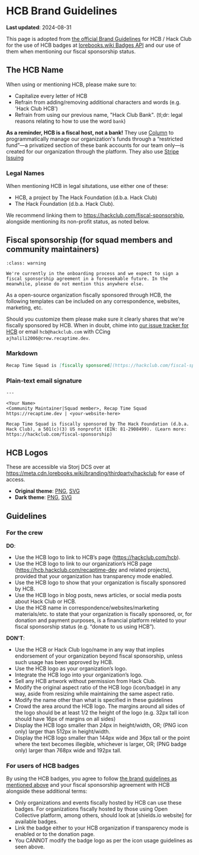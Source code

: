 # HCB Brand Guidelines

__**Last updated**__: 2024-08-31

This page is adopted from [the official Brand Guidelines](https://hcb.hackclub.com/branding) for
HCB / Hack Club for the use of HCB badges at [lorebooks.wiki Badges API] and our use of them
when mentioning our fiscal sponsorship status.

[lorebooks.wiki Badges API]: https://badges.api.lorebooks.wiki/docs

## The HCB Name

When using or mentioning HCB, please make sure to:

* Capitalize every letter of HCB
* Refrain from adding/removing additional characters and words (e.g. 'Hack Club HCB')
* Refrain from using our previous name, "Hack Club Bank". (tl;dr: legal reasons relating to how to use the word `bank`)

**As a reminder, HCB is a fiscal host, not a bank!** They use [Column] to programmatically manage our organization's funds through a “restricted fund”—a privatized section of these bank accounts for our team only—is created for our organization through the platform. They also use [Stripe Issuing](https://stripe.com)

### Legal Names

When mentioning HCB in legal situtations, use either one of these:

* HCB, a project by The Hack Foundation (d.b.a. Hack Club)
* The Hack Foundation (d.b.a. Hack Club).

We recommend linking them to <https://hackclub.com/fiscal-sponsorship>, alongside mentioning its non-profit status, as noted below.

## Fiscal sponsorship (for squad members and community maintainers)

```{admonition} Do not do this yet!
:class: warning

We're currently in the onboarding process and we expect to sign a
fiscal sponsorship agreement in a foreseekable future. In the meanwhile, please do not mention this anywhere else.
```

As a open-source organization fiscally sponsored through HCB,
the following templates can be included on any correspondence, websites, marketing, etc.

Should you customize them please make sure it clearly shares that we're fiscally sponsored by HCB.
When in doubt, chime into [our issue tracker for HCB](https://issues.recaptime.dev/p/HCB/new?youtrack=true) or email `hcb@hackclub.com` with CCing `ajhalili2006@crew.recaptime.dev`.

### Markdown

```markdown
Recap Time Squad is [fiscally sponsored](https://hackclub.com/fiscal-sponsorship) by [The Hack Foundation](https://hackfoundation.org) (d.b.a. [Hack Club](https://hackclub.com)), a 501(c)(3) US nonprofit (EIN: 81-2908499). 
```

### Plain-text email signature

```
---

<Your Name>
<Community Maintainer|Squad member>, Recap Time Squad
https://recaptime.dev | <your-website-here>

Recap Time Squad is fiscally sponsored by The Hack Foundation (d.b.a. Hack Club), a 501(c)(3) US nonprofit (EIN: 81-2908499). (Learn more: https://hackclub.com/fiscal-sponsorship)
```

## HCB Logos

These are accessible via Storj DCS over at <https://meta.cdn.lorebooks.wiki/branding/thirdparty/hackclub>
for ease of access.

* **Original theme**: [PNG](https://meta.cdn.lorebooks.wiki/branding/thirdparty/hackclub/hcb-icon-icon-original.png), [SVG](https://meta.cdn.lorebooks.wiki/branding/thirdparty/hackclub/hcb-icon-icon-original.svg)
* **Dark theme**: [PNG](https://meta.cdn.lorebooks.wiki/branding/thirdparty/hackclub/hcb-icon-icon-dark.png), [SVG](https://meta.cdn.lorebooks.wiki/branding/thirdparty/hackclub/hcb-icon-icon-dark.svg)

## Guidelines

### For the crew

**DO**:

* Use the HCB logo to link to HCB’s page (<https://hackclub.com/hcb>).
* Use the HCB logo to link to our organization’s HCB page (<https://hcb.hackclub.com/recaptime-dev> and related projects), provided that your organization has transparency mode enabled.
* Use the HCB logo to show that your organization is fiscally sponsored by HCB.
* Use the HCB logo in blog posts, news articles, or social media posts about Hack Club or HCB.
* Use the HCB name in correspondence/websites/marketing materials/etc. to state that your organization is fiscally sponsored, or, for donation and payment purposes, is a financial platform related to your fiscal sponsorship status (e.g. “donate to us using HCB”).

**DON'T**:

* Use the HCB or Hack Club logo/name in any way that implies endorsement of your organization beyond fiscal sponsorship, unless such usage has been approved by HCB.
* Use the HCB logo as your organization’s logo.
* Integrate the HCB logo into your organization’s logo.
* Sell any HCB artwork without permission from Hack Club.
* Modify the original aspect ratio of the HCB logo (icon/badge) in any way, aside from resizing while maintaining the same aspect ratio.
* Modify the name other than what is specified in these guidelines
* Crowd the area around the HCB logo. The margins around all sides of the logo should be at least 1/2 the height of the logo (e.g. 32px tall icon should have 16px of margins on all sides)
* Display the HCB logo smaller than 24px in height/width, OR; (PNG icon only) larger than 512px in height/width.
* Display the HCB logo smaller than 144px wide and 36px tall or the point where the text becomes illegible, whichever is larger, OR; (PNG badge only) larger than 768px wide and 192px tall.


### For users of HCB badges

By using the HCB badges, you agree to follow [the brand guidelines as mentioned above]
and your fiscal sponsorship agreement with HCB alongside these additional terms:

* Only organizations and events fiscally hosted by HCB can use these badges.
For organizations fiscally hosted by those using Open Collective platform, among others,
should look at [shields.io website] for available badges.
* Link the badge either to your HCB organization if transparency mode is enabled or to the donation page.
* You CANNOT modify the badge logo as per the icon usage guidelines as seen above.

[the brand guidelines as mentioned above]: #for-the-crew
[shields.io documentation]: https://shields.io
[Column]: https://column.com/